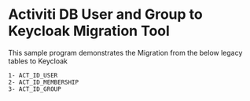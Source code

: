 # Activiti DB User and Group to Keycloak Migration Tool

This sample program demonstrates the Migration from the below legacy tables to Keycloak

	1- ACT_ID_USER 
	2- ACT_ID_MEMBERSHIP
	3- ACT_ID_GROUP 
	

	





